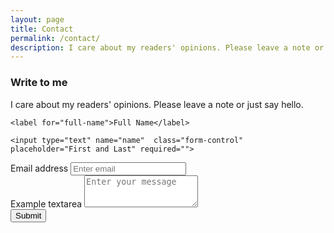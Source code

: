 ```yaml
---
layout: page
title: Contact
permalink: /contact/
description: I care about my readers' opinions. Please leave a note or just say hello.
---
```


### Write to me
I care about my readers' opinions. Please leave a note or just say hello.

<form accept-charset="utf-8" action="https://formspree.io/f/mwkyppdk" method="POST">
    <div class="form-group">

    <label for="full-name">Full Name</label>

    <input type="text" name="name"  class="form-control" placeholder="First and Last" required="">

  </div>

  <div class="form-group">
    <label for="email">Email address</label>
    <input type="email" name="_replyto" class="form-control" placeholder="Enter email">
  </div>

  <div class="form-group">
    <label for="message">Example textarea</label>
    <textarea class="form-control" name="content" id="" rows="3" placeholder="Enter your message"></textarea>
  </div>

  <input type="hidden" name="_next" value="{{site.url}}{{page.url}}">
  <input type="hidden" name="_subject" value="New Contact Form Submission">
  <input type="text" name="_gotcha" style="display:none">
  <button type="submit" class="btn btn-success">Submit</button>
</form>

<br>
<br>


<!-- {% highlight html %}

This form starts working once you update your email in configuration. Delete this line in the contact page found in the path _pages/contact.md

{% endhighlight %} -->
